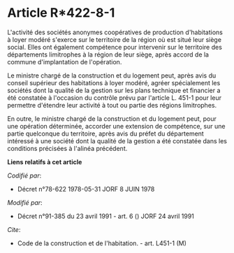 # Article R*422-8-1

L'activité des sociétés anonymes coopératives de production d'habitations à loyer modéré s'exerce sur le territoire de la
région où est situé leur siège social. Elles ont également compétence pour intervenir sur le territoire des départements
limitrophes à la région de leur siège, après accord de la commune d'implantation de l'opération.

Le ministre chargé de la construction et du logement peut, après avis du conseil supérieur des habitations à loyer modéré,
agréer spécialement les sociétés dont la qualité de la gestion sur les plans technique et financier a été constatée à
l'occasion du contrôle prévu par l'article L. 451-1 pour leur permettre d'étendre leur activité à tout ou partie des régions
limitrophes.

En outre, le ministre chargé de la construction et du logement peut, pour une opération déterminée, accorder une extension de
compétence, sur une partie quelconque du territoire, après avis du préfet du département intéressé à une société dont la
qualité de la gestion a été constatée dans les conditions précisées à l'alinéa précédent.

**Liens relatifs à cet article**

_Codifié par_:

  - Décret n°78-622 1978-05-31 JORF 8 JUIN 1978

_Modifié par_:

  - Décret n°91-385 du 23 avril 1991 - art. 6 () JORF 24 avril 1991

_Cite_:

  - Code de la construction et de l'habitation. - art. L451-1 (M)

